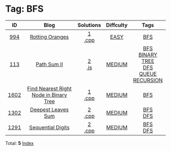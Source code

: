 
# Tag: BFS
| ID | Blog | Solutions | Diffculty | Tags |
|:----:|:----:|:-------:|:----:|:----:|
| [994](https://leetcode.com/problems/rotting-oranges/) | [Rotting Oranges](https://helloacm.com/breadth-first-search-algorithm-to-solve-puzzle-rotting-oranges-in-a-grid/) | [1](https://github.com/DoctorLai/ACM/tree/master/leetcode/994.%20Rotting%20Oranges)<br/>[.cpp](https://github.com/DoctorLai/ACM/blob/master/leetcode/.cpp.md)<BR/> | [EASY](https://github.com/DoctorLai/ACM/blob/master/leetcode/EASY.md) | [BFS](https://github.com/DoctorLai/ACM/blob/master/leetcode/BFS.md)<BR/> |
| [113](https://leetcode.com/problems/path-sum-ii/) | [Path Sum II](https://helloacm.com/return-the-path-that-sum-up-to-target-using-dfs-or-bfs-algorithms/) | [2](https://github.com/DoctorLai/ACM/tree/master/leetcode/113.%20Path%20Sum%20II)<br/>[.js](https://github.com/DoctorLai/ACM/blob/master/leetcode/.js.md)<BR/> | [MEDIUM](https://github.com/DoctorLai/ACM/blob/master/leetcode/MEDIUM.md) | [BFS](https://github.com/DoctorLai/ACM/blob/master/leetcode/BFS.md)<BR/>[BINARY TREE](https://github.com/DoctorLai/ACM/blob/master/leetcode/BINARY%20TREE.md)<BR/>[DFS](https://github.com/DoctorLai/ACM/blob/master/leetcode/DFS.md)<BR/>[QUEUE](https://github.com/DoctorLai/ACM/blob/master/leetcode/QUEUE.md)<BR/>[RECURSION](https://github.com/DoctorLai/ACM/blob/master/leetcode/RECURSION.md)<BR/> |
| [1602](https://leetcode.com/problems/find-nearest-right-node-in-binary-tree/) | [Find Nearest Right Node in Binary Tree](https://helloacm.com/breadth-first-search-algorithm-to-find-nearest-right-node-in-binary-tree/) | [1](https://github.com/DoctorLai/ACM/tree/master/leetcode/1602.%20Find%20Nearest%20Right%20Node%20in%20Binary%20Tree)<br/>[.cpp](https://github.com/DoctorLai/ACM/blob/master/leetcode/.cpp.md)<BR/> | [MEDIUM](https://github.com/DoctorLai/ACM/blob/master/leetcode/MEDIUM.md) | [BFS](https://github.com/DoctorLai/ACM/blob/master/leetcode/BFS.md)<BR/> |
| [1302]() | [Deepest Leaves Sum](https://helloacm.com/compute-the-deepest-leaves-sum-of-a-binary-tree-using-bfs-or-dfs-algorithms/) | [2](https://github.com/DoctorLai/ACM/tree/master/leetcode/1302.%20Deepest%20Leaves%20Sum)<br/>[.cpp](https://github.com/DoctorLai/ACM/blob/master/leetcode/.cpp.md)<BR/> | [MEDIUM](https://github.com/DoctorLai/ACM/blob/master/leetcode/MEDIUM.md) | [BFS](https://github.com/DoctorLai/ACM/blob/master/leetcode/BFS.md)<BR/>[DFS](https://github.com/DoctorLai/ACM/blob/master/leetcode/DFS.md)<BR/> |
| [1291](https://leetcode.com/problems/sequential-digits/) | [Sequential Digits](https://helloacm.com/compute-the-sequential-digits-within-a-range-using-dfs-bfs-or-bruteforce-algorithms/) | [2](https://github.com/DoctorLai/ACM/tree/master/leetcode/1291.%20Sequential%20Digits)<br/>[.cpp](https://github.com/DoctorLai/ACM/blob/master/leetcode/.cpp.md)<BR/> | [MEDIUM](https://github.com/DoctorLai/ACM/blob/master/leetcode/MEDIUM.md) | [BFS](https://github.com/DoctorLai/ACM/blob/master/leetcode/BFS.md)<BR/>[DFS](https://github.com/DoctorLai/ACM/blob/master/leetcode/DFS.md)<BR/> |

Total: **5**
[Index](https://github.com/DoctorLai/ACM/blob/master/leetcode/README.md)